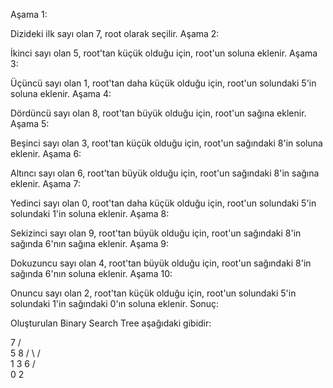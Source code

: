 Aşama 1:

Dizideki ilk sayı olan 7, root olarak seçilir.
Aşama 2:

İkinci sayı olan 5, root'tan küçük olduğu için, root'un soluna eklenir.
Aşama 3:

Üçüncü sayı olan 1, root'tan daha küçük olduğu için, root'un solundaki 5'in soluna eklenir.
Aşama 4:

Dördüncü sayı olan 8, root'tan büyük olduğu için, root'un sağına eklenir.
Aşama 5:

Beşinci sayı olan 3, root'tan küçük olduğu için, root'un sağındaki 8'in soluna eklenir.
Aşama 6:

Altıncı sayı olan 6, root'tan büyük olduğu için, root'un sağındaki 8'in sağına eklenir.
Aşama 7:

Yedinci sayı olan 0, root'tan daha küçük olduğu için, root'un solundaki 5'in solundaki 1'in soluna eklenir.
Aşama 8:

Sekizinci sayı olan 9, root'tan büyük olduğu için, root'un sağındaki 8'in sağında 6'nın sağına eklenir.
Aşama 9:

Dokuzuncu sayı olan 4, root'tan büyük olduğu için, root'un sağındaki 8'in sağında 6'nın soluna eklenir.
Aşama 10:

Onuncu sayı olan 2, root'tan küçük olduğu için, root'un solundaki 5'in solundaki 1'in sağındaki 0'ın soluna eklenir.
Sonuç:

Oluşturulan Binary Search Tree aşağıdaki gibidir:

7
/ \
5   8
/ \ / \
1   3  6
/ \
0   2